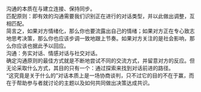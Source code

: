 沟通的本质在与建立连接、保持同步。    
匹配原则：即有效的沟通需要我们识别正在进行的对话类型，并以此做出调整，互相匹配。    
简言之，如果对方情绪化，那么你也要流露出自己的情绪；如果对方正在专心致志地思考决策，那么你也应该步调一致地跟上节奏。如果对方关注的是社会影响，那么你应该也据此予以回应。    
沟通：务实对话、情感对话与社交对话。    
确定沟通原则的最佳方式就是不断地尝试不同的交流方式，并留意对方的反应。但无论采取什么方式，其目的只有一个：通过探索来找到对话前进的路径。      
“这究竟是关于什么的”对话本质上是一场协商谈判，只不过它的目的不在于赢，而在于帮助参与者就讨论的主题以及如何共同做出决策达成共识。    


